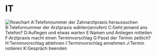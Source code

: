# IT
![flowchart](https://github.com/pzl2eu/IT/assets/149127807/a8ff2a95-6225-4d33-8baa-e2626e4f3c2a)
A:Telefonnummer der Zahnarztpraxis heraussuchen
B:Telefonnummer der Arztpraxis wählen(anrufen)
C:Geht jemand ans Telefon?
D:Auflegen und etwas warten
E:Namen und Anliegen mitteilen
F:Arztpraxis macht einen Terminvorschlag
G:Passt der Termin zeitlich?
H:Terminvorschlag ablehnen
I:Terminvorschlag annehmen
J:Termin notieren
K:Gespräch beenden
